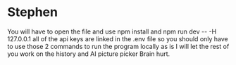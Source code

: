 # Stephen
You will have to open the file and use 
npm install
and 
npm run dev -- -H 127.0.0.1
all of the api keys are linked in the .env file
so you should only have to use those 2 commands
to run the program locally as is
I will let the rest of you work on the history and AI picture picker
Brain hurt.
